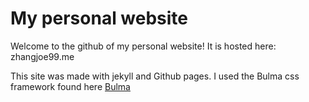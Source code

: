 # My personal website
Welcome to the github of my personal website!
It is hosted here: zhangjoe99.me

This site was made with jekyll and Github pages.
I used the Bulma css framework found here [Bulma](https://bulma.io/)
